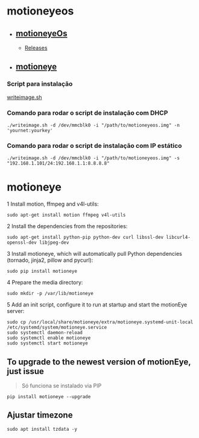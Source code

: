 # motioneyeos

- ## [motioneyeOs](https://github.com/ccrisan/motioneyeos/wiki/Installation)

  - [Releases](https://github.com/ccrisan/motioneyeos/releases)

- ## [motioneye](https://github.com/ccrisan/motioneye/wiki)

### Script para instalação

[writeimage.sh](https://raw.githubusercontent.com/ccrisan/motioneyeos/master/writeimage.sh)

### Comando para rodar o script de instalação com DHCP

```x
./writeimage.sh -d /dev/mmcblk0 -i "/path/to/motioneyeos.img" -n 'yournet:yourkey'
```

### Comando para rodar o script de instalação com IP estático

```x
./writeimage.sh -d /dev/mmcblk0 -i "/path/to/motioneyeos.img" -s "192.168.1.101/24:192.168.1.1:8.8.8.8"
```

# motioneye

1 Install motion, ffmpeg and v4l-utils:

    sudo apt-get install motion ffmpeg v4l-utils

2 Install the dependencies from the repositories:

    sudo apt-get install python-pip python-dev curl libssl-dev libcurl4-openssl-dev libjpeg-dev

3 Install motioneye, which will automatically pull Python dependencies (tornado, jinja2, pillow and pycurl):

    sudo pip install motioneye

4 Prepare the media directory:

    sudo mkdir -p /var/lib/motioneye

5 Add an init script, configure it to run at startup and start the motionEye server:

    sudo cp /usr/local/share/motioneye/extra/motioneye.systemd-unit-local /etc/systemd/system/motioneye.service
    sudo systemctl daemon-reload
    sudo systemctl enable motioneye
    sudo systemctl start motioneye

## To upgrade to the newest version of motionEye, just issue

> Só funciona se instalado via PIP

    pip install motioneye --upgrade

## Ajustar timezone

    sudo apt install tzdata -y
